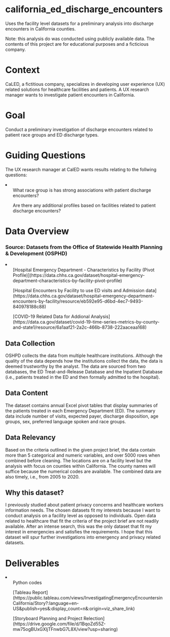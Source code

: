 # california_ed_discharge_encounters
Uses the facility level datasets for a preliminary analysis into discharge encounters in California counties.

Note: this analysis do was conducted using publicly available data. The contents of this project are for educational purposes and a ficticious company.

# Context
CaLED, a fictitious company, specializes in developing user experience (UX) related solutions for healthcare facilities and patients. A UX research manager wants to investigate patient encounters in California. 

# Goal
Conduct a preliminary investigation of discharge encounters related to patient race groups and ED discharge types.


# Guiding Questions
The UX research manager at CalED wants results relating to the follwing questions:
<li>
  <ul>What race group is has strong associations with patient discharge encounters?</ul>
  <ul>Are there any additional profiles based on facilities related to patient discharge encounters?</ul>
</li>

# Data Overview
### Source: Datasets from the Office of Statewide Health Planning & Development (OSPHD)
<li>
<ul>[Hospital Emergency Department - Characteristics by Facility (Pivot Profile)](https://data.chhs.ca.gov/dataset/hospital-emergency-department-characteristics-by-facility-pivot-profile)</ul>
<ul>[Hospital Encounters by Facility to use ED visits and Admission data](https://data.chhs.ca.gov/dataset/hospital-emergency-department-encounters-by-facility/resource/eb592e95-d6bd-4ec7-9493-840978188c88)</ul>
<ul>[COVID-19 Related Data for Addional Analysis](https://data.ca.gov/dataset/covid-19-time-series-metrics-by-county-and-state1/resource/6a1aaf21-2a2c-466b-8738-222aaceaa168)</ul>
</li>

## Data Collection 
OSHPD collects the data from multiple healthcare institutions. Although the quality of the data depends how the institutions collect the data, the data is deemed trustworthy by the analyst. The data are sourced from two databases, the ED Treat-and-Release Database and the Inpatient Database (i.e., patients treated in the ED and then formally admitted to the hospital). 

## Data Content
The dataset contains annual Excel pivot tables that display summaries of the patients treated in each Emergency Department (ED). The summary data include number of visits, expected payer, discharge disposition, age groups, sex, preferred language spoken and race groups.

## Data Relevancy 
Based on the criteria outlined in the given project brief, the data contain more than 5 categorical and numeric variables, and over 5000 rows when combined before cleaning. The locations are on a facility level but the analysis with focus on counties within California. The county names will suffice because the numerical codes are available. The combined data are also timely, i.e., from 2005 to 2020.

## Why this dataset?
I previously studied about patient privacy concerns and healthcare workers information needs. The chosen datasets fit my interests because I want to conduct analysis on a facility level as opposed to individuals. Open data related to healthcare that fit the criteria of the project brief are not readily available. After an intense search, this was the only dataset that fit my interest in emergencies and satisfies the requirements. I hope that this dataset will spur further investigations into emergency and privacy related datasets.


# Deliverables
<li>
  <ul>Python codes </ul>
  <ul>[Tableau Report](https://public.tableau.com/views/InvestigatingEmergencyEncountersinCalifornia/Story?:language=en-US&publish=yes&:display_count=n&:origin=viz_share_link)</ul>
  <ul>[Storyboard Planning and Project Relection](https://drive.google.com/file/d/1BqoZd55Z-mw75ogBUxGXljTFnwbG7L8X/view?usp=sharing)</ul>
</li>
